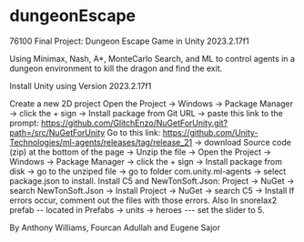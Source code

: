 # dungeonEscape
 76100 Final Project: Dungeon Escape Game in Unity 2023.2.17f1

Using Minimax, Nash, A*, MonteCarlo Search, and ML to control agents in a dungeon environment to kill the dragon and find the exit.

Install Unity using Version 2023.2.17f1

Create a new 2D project
Open the Project -> Windows -> Package Manager -> click the + sign -> Install package from Git URL -> paste this link to the prompt: https://github.com/GlitchEnzo/NuGetForUnity.git?path=/src/NuGetForUnity
Go to this link: https://github.com/Unity-Technologies/ml-agents/releases/tag/release_21    -> download  Source code (zip) at the bottom of the page -> Unzip the file -> Open the Project -> Windows -> Package Manager -> click the + sign -> Install package from disk -> go to the unziped file -> go to folder com.unity.ml-agents -> select package.json to install.
Install C5 and NewTonSoft.Json: Project -> NuGet -> search NewTonSoft.Json -> Install
                                Project -> NuGet -> search C5 -> Install
If errors occur, comment out the files with those errors. 
Also In snorelax2 prefab -- located in Prefabs -> units -> heroes --- set the slider to 5.

                                

By Anthony Williams, Fourcan Adullah and Eugene Sajor
